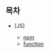 ## 목차

- [JS]


  -  [npm](https://github.com/HEECHANG96/TIL/blob/main/JavaScript/npm/npm.md)
  -  [function](https://github.com/HEECHANG96/TIL/blob/main/JavaScript/function/function.md)
